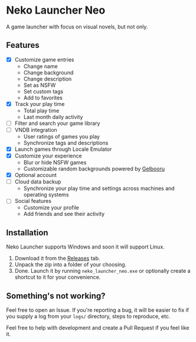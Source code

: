 # Neko Launcher Neo

A game launcher with focus on visual novels, but not only.

## Features
- [x] Customize game entries
    - Change name
    - Change background
    - Change description
    - Set as NSFW
    - Set custom tags
    - Add to favorites
- [x] Track your play time
    - Total play time
    - Last month daily activity
- [ ] Filter and search your game library
- [ ] VNDB integration
    - User ratings of games you play
    - Synchronize tags and descriptions
- [x] Launch games through Locale Emulator
- [x] Customize your experience
    - Blur or hide NSFW games
    - Customizable random backgrounds powered by [Gelbooru](https://gelbooru.com/)
- [x] Optional account
- [ ] Cloud data backup
    - Synchronize your play time and settings across machines and operating systems
- [ ] Social features
    - Customize your profile
    - Add friends and see their activity

## Installation
Neko Launcher supports Windows and soon it will support Linux.
1. Download it from the [Releases](https://github.com/Neko-Services/neko_launcher_neo/releases) tab.
2. Unpack the zip into a folder of your choosing.
3. Done. Launch it by running `neko_launcher_neo.exe` or optionally create a shortcut to it for your convenience.

## Something's not working?
Feel free to open an Issue. If you're reporting a bug, it will be easier to fix if you supply a log from your `logs/` directory, steps to reproduce, etc.

Feel free to help with development and create a Pull Request if you feel like it.